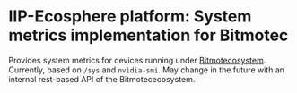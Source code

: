 # IIP-Ecosphere platform: System metrics implementation for Bitmotec

Provides system metrics for devices running under [Bitmotecosystem](https://www.bitmotec.com/de/). Currently, based on ``/sys`` and ``nvidia-smi``. May change in the future with an internal rest-based API of the Bitmotececosystem.

